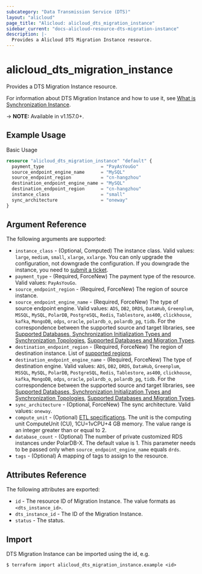 ```yaml
---
subcategory: "Data Transmission Service (DTS)"
layout: "alicloud"
page_title: "Alicloud: alicloud_dts_migration_instance"
sidebar_current: "docs-alicloud-resource-dts-migration-instance"
description: |-
  Provides a Alicloud DTS Migration Instance resource.
---
```


# alicloud\_dts\_migration\_instance

Provides a DTS Migration Instance resource.

For information about DTS Migration Instance and how to use it, see [What is Synchronization Instance](https://www.alibabacloud.com/help/en/doc-detail/208270.html).

-> **NOTE:** Available in v1.157.0+.

## Example Usage

Basic Usage

```terraform
resource "alicloud_dts_migration_instance" "default" {
  payment_type                     = "PayAsYouGo"
  source_endpoint_engine_name      = "MySQL"
  source_endpoint_region           = "cn-hangzhou"
  destination_endpoint_engine_name = "MySQL"
  destination_endpoint_region      = "cn-hangzhou"
  instance_class                   = "small"
  sync_architecture                = "oneway"
}
```

## Argument Reference

The following arguments are supported:

* `instance_class` - (Optional, Computed) The instance class. Valid values: `large`, `medium`, `small`, `xlarge`, `xxlarge`. You can only upgrade the configuration, not downgrade the configuration. If you downgrade the instance, you need to [submit a ticket](https://selfservice.console.aliyun.com/ticket/category/dts/today).
* `payment_type` - (Required, ForceNew) The payment type of the resource. Valid values: `PayAsYouGo`.
* `source_endpoint_region` - (Required, ForceNew) The region of source instance.
* `source_endpoint_engine_name` - (Required, ForceNew) The type of source endpoint engine. Valid values: `ADS`, `DB2`, `DRDS`, `DataHub`, `Greenplum`, `MSSQL`, `MySQL`, `PolarDB`, `PostgreSQL`, `Redis`, `Tablestore`, `as400`, `clickhouse`, `kafka`, `MongoDB`, `odps`, `oracle`, `polardb_o`, `polardb_pg`, `tidb`. For the correspondence between the supported source and target libraries, see [Supported Databases, Synchronization Initialization Types and Synchronization Topologies](https://help.aliyun.com/document_detail/130744.html), [Supported Databases and Migration Types](https://help.aliyun.com/document_detail/26618.html).
* `destination_endpoint_region` - (Required, ForceNew) The region of destination instance. List of [supported regions](https://help.aliyun.com/document_detail/141033.html).
* `destination_endpoint_engine_name` - (Required, ForceNew) The type of destination engine. Valid values: `ADS`, `DB2`, `DRDS`, `DataHub`, `Greenplum`, `MSSQL`, `MySQL`, `PolarDB`, `PostgreSQL`, `Redis`, `Tablestore`, `as400`, `clickhouse`, `kafka`, `MongoDB`, `odps`, `oracle`, `polardb_o`, `polardb_pg`, `tidb`. For the correspondence between the supported source and target libraries, see [Supported Databases, Synchronization Initialization Types and Synchronization Topologies](https://help.aliyun.com/document_detail/130744.html), [Supported Databases and Migration Types](https://help.aliyun.com/document_detail/26618.html).
* `sync_architecture` - (Optional, ForceNew) The sync architecture. Valid values: `oneway`.
* `compute_unit` - (Optional) [ETL specifications](https://help.aliyun.com/document_detail/212324.html). The unit is the computing unit ComputeUnit (CU), 1CU=1vCPU+4 GB memory. The value range is an integer greater than or equal to 2.
* `database_count` - (Optional) The number of private customized RDS instances under PolarDB-X. The default value is 1. This parameter needs to be passed only when `source_endpoint_engine_name` equals `drds`.
* `tags` - (Optional) A mapping of tags to assign to the resource.


## Attributes Reference

The following attributes are exported:

* `id` - The resource ID of Migration Instance. The value formats as `<dts_instance_id>`.
* `dts_instance_id` - The ID of the Migration Instance.
* `status` - The status.

## Import

DTS Migration Instance can be imported using the id, e.g.

```
$ terraform import alicloud_dts_migration_instance.example <id>
```
